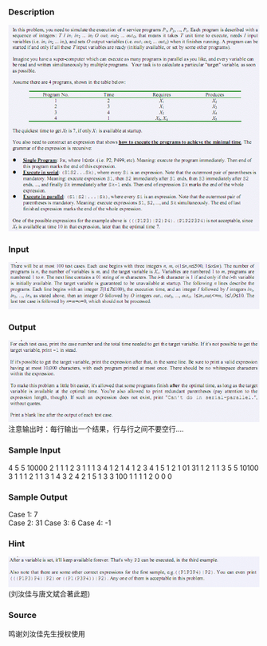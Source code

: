 
### Description
![](/JudgeOnline/images/1955_1.jpg)
### Input
![](/JudgeOnline/images/1955_2.jpg)
### Output
![](/JudgeOnline/images/1955_3.jpg)
注意输出时：每行输出一个结果，行与行之间不要空行....
### Sample Input
4 5 5 
10000 
2 1 1 1 2 
3 1 1 1 3 
4 1 2 1 4 
1 2 3 4 1 5 
1 2 1 
01 
31 1 2 1 1 
3 5 5 
10100 
3 1 1 1 2 
1 1 3 1 4 
3 2 4 2 1 5 
1 3 3 
100 
1 1 1 1 2 
0 0 0 
### Sample Output
Case 1: 7  
Case 2: 31
Case 3: 6
Case 4: -1 
### Hint
![](/JudgeOnline/images/1955_4.jpg)
(刘汝佳与唐文斌合著此题)
### Source
鸣谢刘汝佳先生授权使用